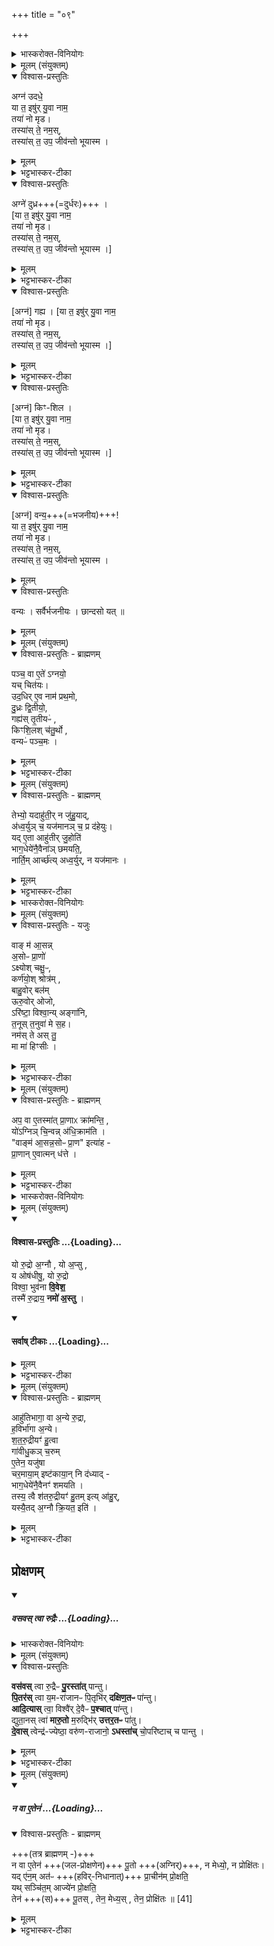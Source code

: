 +++
title = "०९"

+++

<details><summary>भास्करोक्त-विनियोगः</summary>

1पञ्चस्वपि चितिषु सञ्चिताहुतिमन्त्राः - अग्न उदध इत्याद्याः ॥ 
</details>
<details><summary>मूलम् (संयुक्तम्)</summary>

अग्न॑ उदधे॒ या त॒ इषु॑र्यु॒वा नाम॒ तया॑ नो मृड॒ तस्या॑स्ते॒ नम॒स्तस्या॑स्त॒ उप॒ जीव॑न्तो भूया॒स्माग्ने॑ दुध्र गह्य किꣳशिल वन्य॒ या त॒ इषु॑र्यु॒वा नाम॒ तया॑ नो मृड॒ तस्या॑स्ते॒ नम॒स्तस्या॑स्त॒ उप॒ जीव॑न्तो भूयास्म॒
</details>
<details open><summary>विश्वास-प्रस्तुतिः</summary>

अग्न॑ उदधे॒  
या त॒ इषु॑र् यु॒वा नाम॒  
तया॑ नो मृड।  
तस्या॑स् ते॒ नम॒स्,  
तस्या॑स् त॒ उप॒ जीव॑न्तो भूयास्म ।  
</details>
<details><summary>मूलम्</summary>

अग्न॑ उदधे॒ या त॒ इषु॑र्यु॒वा नाम॒ तया॑ नो मृड॒ , तस्या॑स्ते॒ नम॒स् , तस्या॑स् त॒ उप॒ जीव॑न्तो भूयास्म ।  
अग्ने॑ दुध्र ।  गह्य । किꣳशिल ।  
व॒न्य॒ या त॒ इषु॑र्यु॒वा नाम॒ तया॑ नो मृड॒ , तस्या॑स् ते॒ नम॒स् , तस्या॑स् त॒ उप॒ जीव॑न्तो भूयास्म ।  
</details>
<details><summary>भट्टभास्कर-टीका</summary>

हे अग्ने उदधे समुद्रवदपरिच्छेद्या या ते तव संबन्धिनी इषुः इच्छा युवा नाम हविषा देवैर्मिश्रियतीति प्रसिद्धा तयाऽस्मान् मृडय सुखय । तस्यास्सम्बन्धिने महानुभावाय तुभ्यं नमः । तस्यास्सम्वन्धिनं त्वामुपजविन्तो वयं भूयास्म भूतिमन्तस्स्यामेति । कर्मणि व्यत्ययेन षष्ठी । 
</details>
<details open><summary>विश्वास-प्रस्तुतिः</summary>

अग्ने॑ दुध्र+++(=दुर्धरः)+++ ।  
[या त॒ इषु॑र् यु॒वा नाम॒  
तया॑ नो मृड।  
तस्या॑स् ते॒ नम॒स्,  
तस्या॑स् त॒ उप॒ जीव॑न्तो भूयास्म ।]
</details>
<details><summary>मूलम्</summary>

अग्ने॑ दुध्र ।  
</details>
<details><summary>भट्टभास्कर-टीका</summary>

एवं दुघ्रादिष्वपि योज्यम् ।  
तत्र सर्वेष्वपि 'अग्ने' इत्य्-आदाव् अनुषङ्गः,  
'या त इषुः' इत्य्-आदेर् अन्ते ।  
'नामन्त्रिते समानाधिकरणे' इति सामान्यवचनस्य  
'अग्ने' इत्यामन्त्रितस्य विद्यमानत्व-निषेधात्  
दुध्रादीनि विशेषवचनानि विन्यस्यन्ते । 

**दुध्रो** दुर्धरः ।  
खलि गुणाभावः, पृपोदरादिः । 
</details>
<details open><summary>विश्वास-प्रस्तुतिः</summary>

[अग्न॑] गह्य ।
[या त॒ इषु॑र् यु॒वा नाम॒  
तया॑ नो मृड।  
तस्या॑स् ते॒ नम॒स्,  
तस्या॑स् त॒ उप॒ जीव॑न्तो भूयास्म ।]
</details>
<details><summary>मूलम्</summary>

[अग्न॑] गह्य । 
</details>
<details><summary>भट्टभास्कर-टीका</summary>

गह्यः सर्वैर्गृहीतव्यः ।  
गाहतेर्यक्प्रत्ययः छान्दसः, ह्रस्वत्वं च । 
</details>
<details open><summary>विश्वास-प्रस्तुतिः</summary>

[अग्न॑] किꣳ-शिल ।  
[या त॒ इषु॑र् यु॒वा नाम॒  
तया॑ नो मृड।  
तस्या॑स् ते॒ नम॒स्,  
तस्या॑स् त॒ उप॒ जीव॑न्तो भूयास्म ।]
</details>
<details><summary>मूलम्</summary>

किꣳशिल ।  
</details>
<details><summary>भट्टभास्कर-टीका</summary>

**किंशीलः** दुर्निरूपशीलः । ष्टषोदरादिः । 
</details>
<details open><summary>विश्वास-प्रस्तुतिः</summary>

[अग्न॑] वन्य॒+++(=भजनीय)+++!  
या त॒ इषु॑र् यु॒वा नाम॒  
तया॑ नो मृड।  
तस्या॑स् ते॒ नम॒स्,  
तस्या॑स् त॒ उप॒ जीव॑न्तो भूयास्म ।

</details>
<details><summary>मूलम्</summary>

व॒न्य॒ या त॒ इषु॑र्यु॒वा नाम॒ तया॑ नो मृड॒ , तस्या॑स् ते॒ नम॒स् , तस्या॑स् त॒ उप॒ जीव॑न्तो भूयास्म ।
</details>
<details open><summary>विश्वास-प्रस्तुतिः</summary>

वन्यः । सर्वैर्भजनीयः । छान्दसो यत् ॥
</details>
<details><summary>मूलम्</summary>

वन्यः । सर्वैर्भजनीयः । छान्दसो यत् ॥
</details>
<details><summary>मूलम् (संयुक्तम्)</summary>

पञ्च॒ वा ए॒ते॑ऽग्नयो॒ यच्चित॑य उद॒धिरे॒व नाम॑ प्रथ॒मो दु॒ध्रः [37]  
द्वि॒तीयो॒ गह्य॑स्तृ॒तीय॑ᳵ किꣳशि॒लश्च॑तु॒र्थो वन्यᳶ॑ पञ्च॒मस्
</details>
<details open><summary>विश्वास-प्रस्तुतिः - ब्राह्मणम्</summary>

पञ्च॒ वा ए॒ते॑ ऽग्नयो॒  
यच् चित॑यः।  
उद॒धिर् ए॒व नाम॑ प्रथ॒मो,  
दु॒ध्रः द्वि॒तीयो॒,  
गह्य॑स् तृ॒तीयᳶ॑ ,  
किꣳशि॒लश् च॑तु॒र्थो ,  
वन्यᳶ॑ पञ्च॒मः ।  
</details>
<details><summary>मूलम्</summary>

पञ्च॒ वा ए॒ते॑ऽग्नयो॒ यच्चित॑य उद॒धिरे॒व नाम॑ प्रथ॒मो, दु॒ध्रः द्वि॒तीयो॒, गह्य॑स् तृ॒तीयᳶ॑ , किꣳशि॒लश् च॑तु॒र्थो , वन्यᳶ॑ पञ्च॒मः ।  
</details>
<details><summary>भट्टभास्कर-टीका</summary>

2पञ्च वा इत्यादि ॥ अत्रैव ब्राह्मणम् अग्न उदध्यादिनामानः पञ्चाग्नयः ॥
</details>
<details><summary>मूलम् (संयुक्तम्)</summary>

तेभ्यो॒ यदाहु॑ती॒र्न जु॑हु॒याद॑ध्व॒र्युञ्च॒ यज॑मानञ्च॒ प्र द॑हेयु॒र्यदे॒ता आहु॑तीर्जु॒होति॑ भाग॒धेये॑नै॒वैना॑ञ्छमयति॒ नार्ति॒मार्च्छ॑त्यध्व॒र्युर्न यज॑मानो॒
</details>
<details open><summary>विश्वास-प्रस्तुतिः - ब्राह्मणम्</summary>

तेभ्यो॒ यदाहु॑ती॒र् न जु॑हु॒याद्,  
अ॑ध्व॒र्युञ् च॒ यज॑मानञ् च॒ प्र द॑हेयुः।   
यद् ए॒ता आहु॑तीर् जु॒होति॑  
भाग॒धेये॑नै॒वैना॑ञ् छमयति॒,   
नार्ति॒म् आर्च्छ॑त्य् अध्व॒र्युर्, न यज॑मानः ।  
</details>
<details><summary>मूलम्</summary>

तेभ्यो॒ यदाहु॑ती॒र्न जु॑हु॒याद् अ॑ध्व॒र्युञ् च॒ यज॑मानञ् च॒ प्र द॑हेयु॒र् ,  
यदे॒ता आहु॑तीर्जु॒होति॑ भाग॒धेये॑नै॒वैना॑ञ् छमयति॒ ,   नार्ति॒मार्च्छ॑त्यध्व॒र्युर्न यज॑मानः ।  
</details>
<details><summary>भट्टभास्कर-टीका</summary>

3तेभ्य इत्यादि ॥ गतम् । आहुतयः सञ्चिताहुतयः 'अग्न उदधे' इत्याद्याः ॥
</details>
<details><summary>भास्करोक्त-विनियोगः</summary>

4अथ चितेर् आद्रवण-मन्त्रः - वाङ्म आसन्नित्यादि ॥ 
</details>
<details><summary>मूलम् (संयुक्तम्)</summary>

वाङ्म॑ आ॒सन्न॒सोᳶ प्रा॒णो॑ऽक्ष्योश्चक्षु॒ᳵ कर्ण॑यो॒श्श्रोत्र॑म्बाहु॒वोर्बल॑मूरु॒वोरोजोऽरि॑ष्टा॒ विश्वा॒न्यङ्गा॑नि त॒नूः [38]  
त॒नुवा॑ मे स॒ह नम॑स्ते अस्तु॒ मा मा॑ हिꣳसी॒र्...
</details>
<details open><summary>विश्वास-प्रस्तुतिः - यजुः</summary>

वाङ् म॑ आ॒सन्न्  
अ॒सोᳶ प्रा॒णो॑  
ऽक्ष्योश् चक्षु॒ᳶ,  
कर्ण॑यो॒श् श्रोत्र॑म् ,  
बाहु॒वोर् बल॑म्  
ऊरु॒वोर् ओजो,  
ऽरि॑ष्टा॒ विश्वा॒न्य् अङ्गा॑नि,  
त॒नूस् त॒नुवा॑ मे स॒ह।   
नम॑स् ते अस् तु॒  
मा मा॑ हिꣳसीः ।
</details>
<details><summary>मूलम्</summary>

वाङ्म॑ आ॒सन्न॒सोᳶ प्रा॒णो॑ ऽक्ष्योश् चक्षु॒ᳶ, कर्ण॑यो॒श् श्रोत्र॑म् ,  
बाहु॒वोर् बल॑म् ऊरु॒वोरोजो, ऽरि॑ष्टा॒ विश्वा॒न्यङ्गा॑नि, त॒नूस् त॒नुवा॑ मे स॒ह,  
नम॑स्ते अस्तु॒ मा मा॑ हिꣳसीः ।  
</details>
<details><summary>भट्टभास्कर-टीका</summary>

मम आसन् आस्ये वागिन्द्रियमविकलं तिष्ठतु आधाराधेययोरवियोगं प्रार्थयते । एवं सर्वत्र । 'पद्दन्' इत्यादिना आसन्भावः । नसोः नासिकयोः । 'ऊडिदम्' इति विभक्तेरुदात्तत्वम् । अक्ष्योरिति । 'ईचद्विवचने' इतीकारस्योदात्तत्वात् 'उदात्तयणः' इति विभक्तेरुदात्तत्वम् । वाहुवोरूरुवोरिति । 'तन्वादीनां छन्दसि बहुलम्' इत्युवङ् । पूर्ववद्विभक्त्युदात्तत्वम् । ओजो वेगः । कि बहुना - विश्वानि उक्तव्यतिरिक्तान्यपि ममाङ्गानि अरिष्टानि अहिंसितानि अक्षीणशक्तीनि सन्तु । तनूश्च मे तनुवा तन्ववयवैः हस्तपादादिभिः सहैव सर्वदा भवतु । पूर्ववदुवङ् । नमस्ते अस्तु मा मा हिंसीः यथोक्तमेव संपादय ॥
</details>
<details><summary>मूलम् (संयुक्तम्)</summary>

प॒ वा ए॒तस्मा॑त्प्रा॒णाᳵ क्रा॑मन्ति॒ यो॑ऽग्निञ्चि॒न्वन्न॑धि॒क्राम॑ति॒ वाङ्म॑ आ॒सन्न॒सोᳶ प्रा॒ण इत्या॑ह प्रा॒णाने॒वात्मन्ध॑त्ते॒
</details>
<details open><summary>विश्वास-प्रस्तुतिः - ब्राह्मणम्</summary>

अप॒ वा ए॒तस्मा॑त् प्रा॒णाᳵ क्रा॑मन्ति॒ ,  
यो॑ऽग्निञ् चि॒न्वन्न् अ॑धि॒क्राम॑ति ।  
"वाङ्म॑ आ॒सन्न॒सोᳶ प्रा॒ण" इत्या॑ह -  
प्रा॒णान् ए॒वात्मन् ध॑त्ते ।  
</details>
<details><summary>मूलम्</summary>

अप॒ वा ए॒तस्मा॑त्प्रा॒णाᳵ क्रा॑मन्ति॒ , यो॑ऽग्निञ् चि॒न्वन्न् अ॑धि॒क्राम॑ति ।  
"वाङ्म॑ आ॒सन्न॒सोᳶ प्रा॒ण" इत्या॑ह ।  
प्रा॒णाने॒वात्मन्ध॑त्ते ।  
</details>
<details><summary>भट्टभास्कर-टीका</summary>

5अप वा एतस्मादित्यादि ॥ अत्रैव ब्राह्मणम् । अनेन मन्त्रेणाद्रवणात् आत्मति पुनः प्राणान् धत्ते ॥
</details>
<details><summary>भास्करोक्त-विनियोगः</summary>

6गावीधुकं चरुं चरमायामिष्टकायां निदधाति यस्यां शतरुद्रीयं जुहोति - यो रुद्र इत्यनुष्टुभा ॥ 
</details>
<details><summary>मूलम् (संयुक्तम्)</summary>

यो रु॒द्रो अ॒ग्नौ यो अ॒प्सु य ओष॑धीषु॒ यो रु॒द्रो विश्वा॒ भुव॑नावि॒वेश॒ तस्मै॑ रु॒द्राय॒ नमो॑ अ॒स्त्व्...
</details>
<div class="js_include" newlevelforh1="4" title="विश्वास-प्रस्तुतिः" unfilled url="/vedAH_yajuH/taittirIyam/sArasvata-vibhAgaH/saMhitA/Rk/vishvAsa-prastutiH/5/5/09/38_yo_rudro.md">
<details open><summary><h4>विश्वास-प्रस्तुतिः ...{Loading}...</h4></summary>

यो रु॒द्रो अ॒ग्नौ , यो अ॒प्सु ,  
य ओष॑धीषु॒, यो रु॒द्रो  
विश्वा॒ भुव॑ना **वि॒वेश॒**   
तस्मै॑ रु॒द्राय॒ **नमो॑ अ॒स्तु** ।
</details>
</div>
<div class="js_include" newlevelforh1="4" title="सर्वाष् टीकाः" unfilled url="/vedAH_yajuH/taittirIyam/sArasvata-vibhAgaH/saMhitA/Rk/sarvASh_TIkAH/5/5/09/38_yo_rudro.md">
<details open><summary><h4>सर्वाष् टीकाः ...{Loading}...</h4></summary>
<details><summary>मूलम्</summary>

यो रु॒द्रो अ॒ग्नौ , यो अ॒प्सु , य ओष॑धीषु॒ , यो रु॒द्रो विश्वा॒ भुव॑नावि॒वेश॒  तस्मै॑ रु॒द्राय॒ नमो॑ अ॒स्तु ।
</details>
<details><summary>भट्टभास्कर-टीका</summary>

यो देवोग्न्यादिष्ववस्थितः ततश्च विश्वान्यपि भूतजातानि विवेश तस्मै नम इति ॥
</details>
<details><summary>मूलम् (संयुक्तम्)</summary>

आहु॑तिभागा॒ वा अ॒न्ये रु॒द्रा ह॒विर्भा॑गाः [39]  
अ॒न्ये श॑तरु॒द्रीयꣳ॑ हु॒त्वा गा॑वीधु॒कञ्च॒रुमे॒तेन॒ यजु॑षा चर॒माया॒मिष्ट॑काया॒न्नि द॑ध्याद्भाग॒धेये॑नै॒वैनꣳ॑ शमयति॒ तस्य॒ त्वै श॑तरु॒द्रीयꣳ॑ हु॒तमित्या॑हु॒र्यस्यै॒तद॒ग्नौ क्रि॒यत॒ इति॒
</details>
</details>
</div>
<details open><summary>विश्वास-प्रस्तुतिः - ब्राह्मणम्</summary>

आहु॑तिभागा॒ वा अ॒न्ये रु॒द्रा,  
ह॒विर्भा॑गा अ॒न्ये।  
श॒त॒रु॒द्रीयꣳ॑ हु॒त्वा  
गा॑वीधु॒कञ् च॒रुम्  
ए॒तेन॒ यजु॑षा  
चर॒माया॒म् इष्ट॑काया॒न् नि द॑ध्याद् -  
भाग॒धेये॑नै॒वैनꣳ॑ शमयति ।  
तस्य॒ त्वै श॑तरु॒द्रीयꣳ॑ हु॒तम् इत्य् आ॑हु॒र्,  
यस्यै॒तद् अ॒ग्नौ क्रि॒यत॒ इति॑ ।  
</details>
<details><summary>मूलम्</summary>

आहु॑तिभागा॒ वा अ॒न्ये रु॒द्रा, ह॒विर्भा॑गा अ॒न्ये श॑तरु॒द्रीयꣳ॑ हु॒त्वा  
गा॑वीधु॒कञ् च॒रुम् ए॒तेन॒ यजु॑षा चर॒माया॒मिष्ट॑काया॒न् नि द॑ध्याद्, भाग॒धेये॑नै॒वैनꣳ॑ शमयति ।  
तस्य॒ त्वै श॑तरु॒द्रीयꣳ॑ हु॒तमित्या॑हु॒र्, यस्यै॒तद॒ग्नौ क्रि॒यत॒ इति॑ ।  
</details>
<details><summary>भट्टभास्कर-टीका</summary>

7आहुतिभागा इत्यादि ॥ अत्रैव ब्राह्मणम् । आहुतिभागानां शतरुद्रीयहविर्भागाः । शतरुद्रीयानन्तरं गावीधुकं चरुनिधानं अंशाराधनेनांशमेव शमयति । तस्य त्वा इति । तस्यैव शतरुद्रीयं हुतं भवति तस्यैतच्चरुनिधानं क्रियत इत्याहुः यज्ञविदः ॥
</details>

## प्रोक्षणम्

<div class="js_include" includetitle="false" newlevelforh1="5" unfilled url="/vedAH_yajuH/taittirIyam/sArasvata-vibhAgaH/saMhitA/yajuH/sarva-prastutiH/5/5/09/vasavas_tvA_rudraiH.md">
<details open><summary><h5>वसवस् त्वा रुद्रैः ...{Loading}...</h5></summary>
<details><summary>भास्करोक्त-विनियोगः</summary>

8सञ्चितमग्रिं आज्येन प्रोक्षति - वसवस्त्वेत्यादिभिः ॥
</details>
<details><summary>मूलम् (संयुक्तम्)</summary>

वस॑वस्त्वा रु॒द्रैᳶ पु॒रस्ता॑त्पान्तु पि॒तर॑स्त्वा य॒मरा॑जानᳶ पि॒तृभि॑र्दक्षिण॒तᳶ पा॑न्त्वादि॒त्यास्त्वा॒ विश्वै॑र्दे॒वैᳶ प॒श्चात्पा॑न्तु द्युता॒नस्त्वा॑ मारु॒तो म॒रुद्भि॑रुत्तर॒तᳶ पा॑तु [40]  
दे॒वास्त्वेन्द्र॑ज्येष्ठा॒ वरु॑णराजानो॒ऽधस्ता॑च्चो॒परि॑ष्टाच्च पान्तु॒
</details>
<details open><summary>विश्वास-प्रस्तुतिः</summary>

**वस॑वस्** त्वा रु॒द्रैᳶ **पु॒रस्ता॑त्** पान्तु।  
**पि॒तर॑स्** त्वा य॒म-रा॑जानᳶ पि॒तृभि॑र् **दक्षिण॒तᳶ** पा॑न्तु।  
**आदि॒त्यास्** त्वा॒ विश्वै॑र् दे॒वैᳶ **प॒श्चात्** पा॑न्तु।  
द्युता॒नस् त्वा॑ **मारु॒तो** म॒रुद्भि॑र् **उत्तर॒तᳶ** पा॑तु।  
**दे॒वास्** त्वेन्द्र॑-ज्येष्ठा॒ वरु॑ण-राजानो॒ **ऽधस्ता॑च्** चो॒परि॑ष्टाच् च पान्तु ।
</details>
<details><summary>मूलम्</summary>

वस॑वस् त्वा रु॒द्रैᳶ पु॒रस्ता॑त् पान्तु ,  
पि॒तर॑स् त्वा य॒मरा॑जानᳶ पि॒तृभि॑र् दक्षिण॒तᳶ पा॑न्तु + आदि॒त्यास् त्वा॒ विश्वै॑र्दे॒वैᳶ प॒श्चात् पा॑न्तु ,  
द्युता॒नस् त्वा॑ मारु॒तो म॒रुद्भि॑रुत्तर॒तᳶ पा॑तु ,  
दे॒वास् त्वेन्द्र॑ज्येष्ठा॒ वरु॑णराजानो॒ ऽधस्ता॑च् चो॒परि॑ष्टाच् च पान्तु ।
</details>
<details><summary>भट्टभास्कर-टीका</summary>

त्वामेवमेतैस्सह पान्त्विति ॥
</details>
<details><summary>मूलम् (संयुक्तम्)</summary>

न वा ए॒तेन॑ पू॒तो न मेध्यो॒ न प्रोक्षि॑तो॒ यदे॑न॒मत॑ᳶ प्रा॒चीन॑म्प्रो॒क्षति॒ यथ्सञ्चि॑त॒माज्ये॑न प्रो॒क्षति॒ तेन॑ पू॒तस्तेन॒ मेध्य॒स्तेन॒ प्रोक्षि॑तः ॥ [41]
</details>
</details>
</div>
<div class="js_include" includetitle="false" newlevelforh1="5" unfilled url="/vedAH_yajuH/taittirIyam/sArasvata-vibhAgaH/saMhitA/brAhmaNam/sarva-prastutiH/5/5/09/na_vA_etena_pUtaH.md">
<details open><summary><h5>न वा ए॒तेन॑ ...{Loading}...</h5></summary>
<details open><summary>विश्वास-प्रस्तुतिः - ब्राह्मणम्</summary>

+++(तत्र ब्राह्मणम् -)+++  
न वा ए॒तेन॑ +++(जल-प्रोक्षणेन)+++ पू॒तो +++(अग्निर्)+++, न मेध्यो॒, न प्रोक्षि॑तः।  
यद् ए॑न॒म् अत॑ᳶ +++(हविर्-निधानात्)+++ प्रा॒चीन॑म् प्रो॒क्षति॒  
यथ् सञ्चि॑त॒म् आज्ये॑न प्रो॒क्षति॒   
तेन॑ +++(स)+++ पू॒तस् , तेन॒ मेध्य॒स् , तेन॒ प्रोक्षि॑तः ॥ [41]
</details>
<details><summary>मूलम्</summary>

न वा ए॒तेन॑ पू॒तो, न मेध्यो॒, न प्रोक्षि॑तो॒ , यदे॑न॒मत॑ᳶ प्रा॒चीन॑म् प्रो॒क्षति॒ यथ्सञ्चि॑त॒माज्ये॑न प्रो॒क्षति॒   
तेन॑ पू॒तस् , तेन॒ मेध्य॒स् , तेन॒ प्रोक्षि॑तः ॥ [41]
</details>
<details><summary>भट्टभास्कर-टीका</summary>

9न वा एतेनेत्यादि ॥ अत्रैव ब्राह्मणं - नायम् अग्निरेतेन प्रोक्षणेन पूतो नैव पूतः नैव मेध्यः मेधार्हः ।  
किं बहुना प्रोक्षित एव न भवति ।  
द्वितीय-स्तुत्य्-अर्थं प्रथमस्य निन्दा । 

केनेत्याह - अतः अस्माच् चरु-निधानात् प्राचीनं पूर्वं यदेनं प्रोक्षति 'सहस्रस्य प्रमा असि' डति हिरण्यशल्कैः तदकृतसमम् एवैतद्दृष्ट्या भवति ।  

तस्माद्  
यत् सञ्चितम् इदानीं चरुनिधानानन्तरं  
आज्येन प्रोक्षति वसवस्त्वादिभिः एतैर्मन्त्रैः ।  
तेनैव पूतत्वादिभाव इति  
चरुनिधानस्यैव स्तुतिः;  
आज्यप्नोक्षणस्यैव वा ॥

इति पञ्चमे पञ्चमे नवमोनुवाकः ॥
</details>
</details>
</div>
